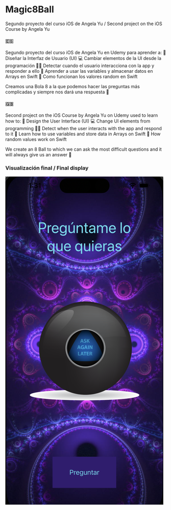 # Magic8Ball
Segundo proyecto del curso iOS de Angela Yu / Second project on the iOS Course by Angela Yu

#### :es:  
Segundo proyecto del curso iOS de Angela Yu en Udemy para aprender a:
🎨 Diseñar la Interfaz de Usuario (UI) 
💻 Cambiar elementos de la UI desde la programación
👋🏼 Detectar cuando el usuario interacciona con la app y responder a ello
💼 Aprender a usar las variables y almacenar datos en Arrays en Swift
🎲 Como funcionan los valores random en Swift

Creamos una Bola 8 a la que podemos hacer las preguntas más complicadas y siempre nos dará una respuesta :raised_hands:

#### :uk: 
Second project on the iOS Course by Angela Yu on Udemy used to learn how to:
🎨 Design the User Interface (UI)
💻 Change UI elements from programming
👋🏼 Detect when the user interacts with the app and respond to it
💼 Learn how to use variables and store data in Arrays on Swift
🎲 How random values work on Swift

We create an 8 Ball to which we can ask the most difficult questions and it will always give us an answer :raised_hands:


### Visualización final / Final display
![Final display of the app on an iPhone simulator](https://github.com/lzmdev7/Magic8Ball/blob/master/Magic8BallDisplay.png)
